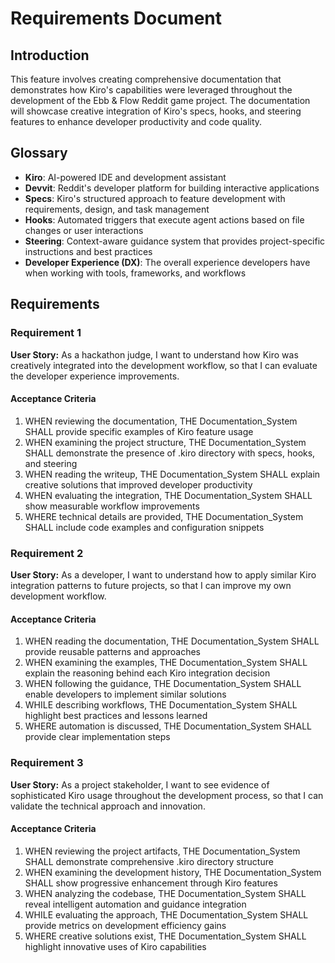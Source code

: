 # Requirements Document

## Introduction

This feature involves creating comprehensive documentation that demonstrates how Kiro's capabilities were leveraged throughout the development of the Ebb & Flow Reddit game project. The documentation will showcase creative integration of Kiro's specs, hooks, and steering features to enhance developer productivity and code quality.

## Glossary

- **Kiro**: AI-powered IDE and development assistant
- **Devvit**: Reddit's developer platform for building interactive applications
- **Specs**: Kiro's structured approach to feature development with requirements, design, and task management
- **Hooks**: Automated triggers that execute agent actions based on file changes or user interactions
- **Steering**: Context-aware guidance system that provides project-specific instructions and best practices
- **Developer Experience (DX)**: The overall experience developers have when working with tools, frameworks, and workflows

## Requirements

### Requirement 1

**User Story:** As a hackathon judge, I want to understand how Kiro was creatively integrated into the development workflow, so that I can evaluate the developer experience improvements.

#### Acceptance Criteria

1. WHEN reviewing the documentation, THE Documentation_System SHALL provide specific examples of Kiro feature usage
2. WHEN examining the project structure, THE Documentation_System SHALL demonstrate the presence of .kiro directory with specs, hooks, and steering
3. WHEN reading the writeup, THE Documentation_System SHALL explain creative solutions that improved developer productivity
4. WHEN evaluating the integration, THE Documentation_System SHALL show measurable workflow improvements
5. WHERE technical details are provided, THE Documentation_System SHALL include code examples and configuration snippets

### Requirement 2

**User Story:** As a developer, I want to understand how to apply similar Kiro integration patterns to future projects, so that I can improve my own development workflow.

#### Acceptance Criteria

1. WHEN reading the documentation, THE Documentation_System SHALL provide reusable patterns and approaches
2. WHEN examining the examples, THE Documentation_System SHALL explain the reasoning behind each Kiro integration decision
3. WHEN following the guidance, THE Documentation_System SHALL enable developers to implement similar solutions
4. WHILE describing workflows, THE Documentation_System SHALL highlight best practices and lessons learned
5. WHERE automation is discussed, THE Documentation_System SHALL provide clear implementation steps

### Requirement 3

**User Story:** As a project stakeholder, I want to see evidence of sophisticated Kiro usage throughout the development process, so that I can validate the technical approach and innovation.

#### Acceptance Criteria

1. WHEN reviewing the project artifacts, THE Documentation_System SHALL demonstrate comprehensive .kiro directory structure
2. WHEN examining the development history, THE Documentation_System SHALL show progressive enhancement through Kiro features
3. WHEN analyzing the codebase, THE Documentation_System SHALL reveal intelligent automation and guidance integration
4. WHILE evaluating the approach, THE Documentation_System SHALL provide metrics on development efficiency gains
5. WHERE creative solutions exist, THE Documentation_System SHALL highlight innovative uses of Kiro capabilities